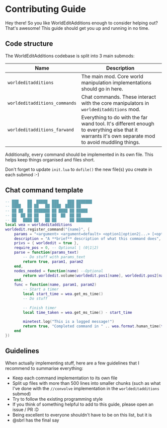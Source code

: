 # Contributing Guide

Hey there! So you like WorldEditAdditions enough to consider helping out? That's awesome! This guide should get you up and running in no time.


## Code structure
The WorldEditAdditions codebase is split into 3 main submods:

Name							| Description
--------------------------------|------------------------
`worldeditadditions`			| The main mod. Core world manipulation implementations should go in here.
`worldeditadditions_commands`	| Chat commands. These interact with the core manipulators in `worldeditadditions` mod.
`worldeditadditions_farwand`	| Everything to do with the far wand tool. It's different enough to everything else that it warrants it's own separate mod to avoid muddling things.

Additionally, every command should be implemented in its own file. This helps keep things organised and files short.

Don't forget to update `init.lua` to `dofile()` the new file(s) you create in each submod :-)

## Chat command template

```lua
-- ███    ██  █████  ███    ███ ███████
-- ████   ██ ██   ██ ████  ████ ██
-- ██ ██  ██ ███████ ██ ████ ██ █████
-- ██  ██ ██ ██   ██ ██  ██  ██ ██
-- ██   ████ ██   ██ ██      ██ ███████
local wea = worldeditadditions
worldedit.register_command("{name}", {
	params = "<argument> <argument=default> <option1|option2|...> [<optional_argument> <optional_argument2> ...] | [<optional_argument> [<optional_argument2>]]",
	description = "A **brief** description of what this command does",
	privs = { worldedit = true },
	require_pos = 0, -- Optional | (0|1|2)
	parse = function(params_text)
		-- Do stuff with params_text
		return true, param1, param2
	end,
	nodes_needed = function(name) --Optional
		return worldedit.volume(worldedit.pos1[name], worldedit.pos2[name])
	end,
	func = function(name, param1, param2)
		-- Start a timer
		local start_time = wea.get_ms_time()
		-- Do stuff
		
		-- Finish timer
		local time_taken = wea.get_ms_time() - start_time
		
		minetest.log("This is a logged message!")
		return true, "Completed command in " .. wea.format.human_time(time_taken)
	end
})
```


## Guidelines
When actually implementing stuff, here are a few guidelines that I recommend to summarise everything:

 - Keep each command implementation to its own file
 - Split up files with more than 500 lines into smaller chunks (such as what I've done with the `//convolve` implementation in the `worldeditadditions` submod)
 - Try to follow the existing programming style
 - If you think of something helpful to add to this guide, please open an issue / PR :D
 - Being excellent to everyone shouldn't have to be on this list, but it is
 - @sbrl has the final say
